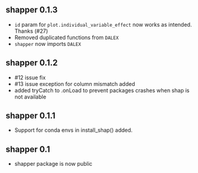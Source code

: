 shapper 0.1.3
----------------------------------------------------------------
* `id` param for `plot.individual_variable_effect` now works as intended. Thanks (#27)
* Removed duplicated functions from `DALEX`
* `shapper` now imports `DALEX`

shapper 0.1.2
----------------------------------------------------------------
* #12 issue fix
* #13 issue exception for column mismatch added 
* added tryCatch to .onLoad to prevent packages crashes when shap is not available

shapper 0.1.1
----------------------------------------------------------------
* Support for conda envs in install_shap() added. 

shapper 0.1
----------------------------------------------------------------
* shapper package is now public
